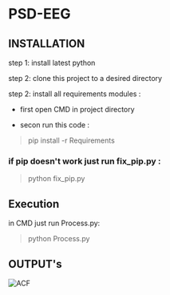 # PSD-EEG

## INSTALLATION

step 1: install latest python

step 2: clone this project to a desired directory

step 2: install all requirements modules : 

- first open CMD in project directory

- secon run this code : 

> pip install -r Requirements

### if pip doesn't work just run fix_pip.py :

> python fix_pip.py

## Execution 

in CMD just run Process.py:

> python Process.py

## OUTPUT's


![ACF](https://github.com/yeganeyazdanian/Extract-Child-Signal/blob/master/Exports/Figure_1.png)
